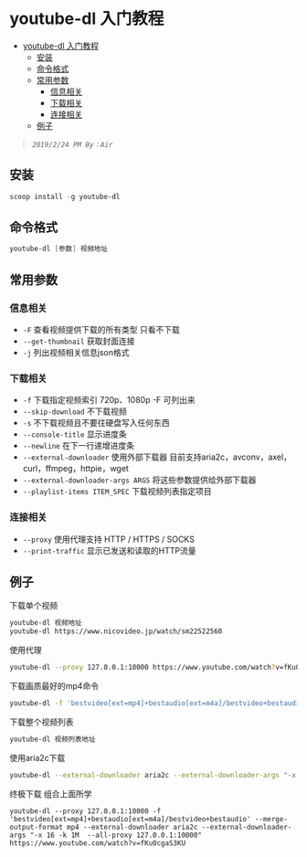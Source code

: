 # youtube-dl 入门教程


- [youtube-dl 入门教程](#youtube-dl-%e5%85%a5%e9%97%a8%e6%95%99%e7%a8%8b)
  - [安装](#%e5%ae%89%e8%a3%85)
  - [命令格式](#%e5%91%bd%e4%bb%a4%e6%a0%bc%e5%bc%8f)
  - [常用参数](#%e5%b8%b8%e7%94%a8%e5%8f%82%e6%95%b0)
    - [信息相关](#%e4%bf%a1%e6%81%af%e7%9b%b8%e5%85%b3)
    - [下载相关](#%e4%b8%8b%e8%bd%bd%e7%9b%b8%e5%85%b3)
    - [连接相关](#%e8%bf%9e%e6%8e%a5%e7%9b%b8%e5%85%b3)
  - [例子](#%e4%be%8b%e5%ad%90)
>*`2019/2/24 PM By：Air`*

## 安装
```powershell
scoop install -g youtube-dl
```

## 命令格式
```powershell
youtube-dl [参数] 视频地址
```

## 常用参数
### 信息相关
+ `-F` 查看视频提供下载的所有类型 只看不下载
+ `--get-thumbnail` 获取封面连接
+ `-j` 列出视频相关信息json格式
  
### 下载相关
+ `-f` 下载指定视频索引 720p、1080p -F 可列出来
+ `--skip-download` 不下载视频
+ `-s` 不下载视频且不要往硬盘写入任何东西
+ `--console-title` 显示进度条
+ `--newline` 在下一行递增进度条
+ `--external-downloader` 使用外部下载器 目前支持aria2c，avconv，axel，curl，ffmpeg，httpie，wget
+ `--external-downloader-args ARGS` 将这些参数提供给外部下载器
+ `--playlist-items ITEM_SPEC` 下载视频列表指定项目

### 连接相关
+ `--proxy` 使用代理支持 HTTP / HTTPS / SOCKS
+ `--print-traffic` 显示已发送和读取的HTTP流量


## 例子
下载单个视频
```bash
youtube-dl 视频地址
youtube-dl https://www.nicovideo.jp/watch/sm22522560 
```
使用代理
```bash
youtube-dl --proxy 127.0.0.1:10000 https://www.youtube.com/watch?v=fKu0cgaS3KU
```

下载画质最好的mp4命令
```bash
youtube-dl -f 'bestvideo[ext=mp4]+bestaudio[ext=m4a]/bestvideo+bestaudio' --merge-output-format mp4 视频地址
```

下载整个视频列表
```powershell
youtube-dl 视频列表地址
```

使用aria2c下载
```bash
youtube-dl --external-downloader aria2c --external-downloader-args "-x 16 -k 1M" https://www.youtube.com/watch?v=fKu0cgaS3KU
```

终极下载 组合上面所学
```
youtube-dl --proxy 127.0.0.1:10000 -f 'bestvideo[ext=mp4]+bestaudio[ext=m4a]/bestvideo+bestaudio' --merge-output-format mp4 --external-downloader aria2c --external-downloader-args "-x 16 -k 1M  --all-proxy 127.0.0.1:10000" https://www.youtube.com/watch?v=fKu0cgaS3KU
```